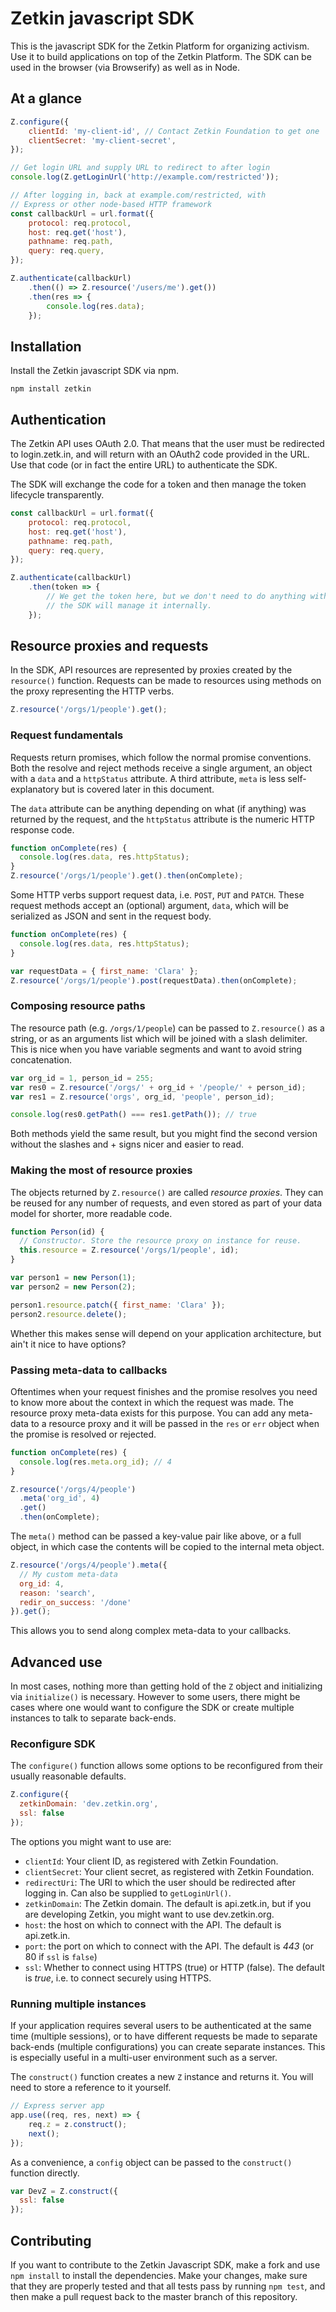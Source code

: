 # Zetkin javascript SDK
This is the javascript SDK for the Zetkin Platform for organizing activism. Use
it to build applications on top of the Zetkin Platform. The SDK can be used in
the browser (via Browserify) as well as in Node.

## At a glance
```javascript
Z.configure({
    clientId: 'my-client-id', // Contact Zetkin Foundation to get one
    clientSecret: 'my-client-secret',
});

// Get login URL and supply URL to redirect to after login
console.log(Z.getLoginUrl('http://example.com/restricted'));

// After logging in, back at example.com/restricted, with
// Express or other node-based HTTP framework
const callbackUrl = url.format({
    protocol: req.protocol,
    host: req.get('host'),
    pathname: req.path,
    query: req.query,
});

Z.authenticate(callbackUrl)
    .then(() => Z.resource('/users/me').get())
    .then(res => {
        console.log(res.data);
    });
```

## Installation
Install the Zetkin javascript SDK via npm.

```
npm install zetkin
```

## Authentication
The Zetkin API uses OAuth 2.0. That means that the user must be redirected to
login.zetk.in, and will return with an OAuth2 code provided in the URL. Use that
code (or in fact the entire URL) to authenticate the SDK.

The SDK will exchange the code for a token and then manage the token lifecycle
transparently.

```javascript
const callbackUrl = url.format({
    protocol: req.protocol,
    host: req.get('host'),
    pathname: req.path,
    query: req.query,
});

Z.authenticate(callbackUrl)
    .then(token => {
        // We get the token here, but we don't need to do anything with it since
        // the SDK will manage it internally.
    });
```

## Resource proxies and requests
In the SDK, API resources are represented by proxies created by the `resource()` function. Requests can be made to resources using methods on the proxy representing the HTTP verbs.

```javascript
Z.resource('/orgs/1/people').get();
```

### Request fundamentals
Requests return promises, which follow the normal promise conventions. Both the resolve and reject methods receive a single argument, an object with a `data` and a `httpStatus` attribute. A third attribute, `meta` is less self-explanatory but is covered later in this document.

The `data` attribute can be anything depending on what (if anything) was returned by the request, and the `httpStatus` attribute is the numeric HTTP response code.

```javascript
function onComplete(res) {
  console.log(res.data, res.httpStatus);
}
Z.resource('/orgs/1/people').get().then(onComplete);
```

Some HTTP verbs support request data, i.e. `POST`, `PUT` and `PATCH`. These request methods accept an (optional) argument, `data`, which will be serialized as JSON and sent in the request body.

```javascript
function onComplete(res) {
  console.log(res.data, res.httpStatus);
}

var requestData = { first_name: 'Clara' };
Z.resource('/orgs/1/people').post(requestData).then(onComplete);
```

### Composing resource paths
The resource path (e.g. `/orgs/1/people`) can be passed to `Z.resource()` as a string, or as an arguments list which will be joined with a slash delimiter. This is nice when you have variable segments and want to avoid string concatenation.

```javascript
var org_id = 1, person_id = 255;
var res0 = Z.resource('/orgs/' + org_id + '/people/' + person_id);
var res1 = Z.resource('orgs', org_id, 'people', person_id);

console.log(res0.getPath() === res1.getPath()); // true
```

Both methods yield the same result, but you might find the second version without the slashes and + signs nicer and easier to read.

### Making the most of resource proxies
The objects returned by `Z.resource()` are called _resource proxies_. They can be reused for any number of requests, and even stored as part of your data model for shorter, more readable code.

```javascript
function Person(id) {
  // Constructor. Store the resource proxy on instance for reuse.
  this.resource = Z.resource('/orgs/1/people', id);
}

var person1 = new Person(1);
var person2 = new Person(2);

person1.resource.patch({ first_name: 'Clara' });
person2.resource.delete();
```

Whether this makes sense will depend on your application architecture, but ain't it nice to have options?

### Passing meta-data to callbacks
Oftentimes when your request finishes and the promise resolves you need to know more about the context in which the request was made. The resource proxy meta-data exists for this purpose. You can add any meta-data to a resource proxy and it will be passed in the `res` or `err` object when the promise is resolved or rejected.

```javascript
function onComplete(res) {
  console.log(res.meta.org_id); // 4
}

Z.resource('/orgs/4/people')
  .meta('org_id', 4)
  .get()
  .then(onComplete);
```

The `meta()` method can be passed a key-value pair like above, or a full object, in which case the contents will be copied to the internal meta object.

```javascript
Z.resource('/orgs/4/people').meta({
  // My custom meta-data
  org_id: 4,
  reason: 'search',
  redir_on_success: '/done'
}).get();
```

This allows you to send along complex meta-data to your callbacks.

## Advanced use
In most cases, nothing more than getting hold of the `Z` object and initializing via `initialize()` is necessary. However to some users, there might be cases where one would want to configure the SDK or create multiple instances to talk to separate back-ends.

### Reconfigure SDK
The `configure()` function allows some options to be reconfigured from their usually reasonable defaults.

```javascript
Z.configure({
  zetkinDomain: 'dev.zetkin.org',
  ssl: false
});
```
The options you might want to use are:
* `clientId`: Your client ID, as registered with Zetkin Foundation.
* `clientSecret`: Your client secret, as registered with Zetkin Foundation.
* `redirectUri`: The URI to which the user should be redirected after logging in. Can also be supplied to `getLoginUrl()`.
* `zetkinDomain`: The Zetkin domain. The default is api.zetk.in, but if you are developing Zetkin, you might want to use dev.zetkin.org.
* `host`: the host on which to connect with the API. The default is api.zetk.in.
* `port`: the port on which to connect with the API. The default is _443_ (or 80 if `ssl` is `false`)
* `ssl`: Whether to connect using HTTPS (true) or HTTP (false). The default is _true_, i.e. to connect securely using HTTPS.

### Running multiple instances
If your application requires several users to be authenticated at the same time (multiple sessions), or to have different requests be made to separate back-ends (multiple configurations) you can create separate instances. This is especially useful in a multi-user environment such as a server.

The `construct()` function creates a new `Z` instance and returns it. You will need to store a reference to it yourself.

```javascript
// Express server app
app.use((req, res, next) => {
    req.z = z.construct();
    next();
});
```

As a convenience, a `config` object can be passed to the `construct()` function directly.

```javascript
var DevZ = Z.construct({
  ssl: false
});
```

## Contributing
If you want to contribute to the Zetkin Javascript SDK, make a fork and use
`npm install` to install the dependencies. Make your changes, make sure that
they are properly tested and that all tests pass by running `npm test`, and
then make a pull request back to the master branch of this repository.
